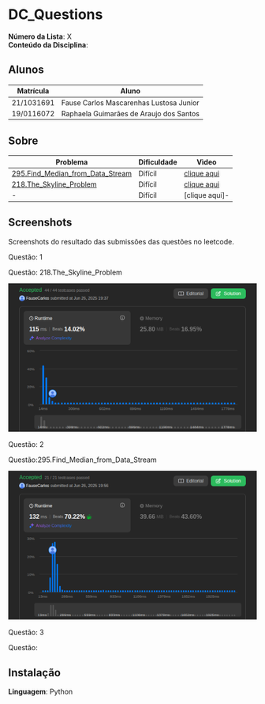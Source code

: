 # DC_Questions

**Número da Lista**: X<br>
**Conteúdo da Disciplina**: <br>

## Alunos
|Matrícula | Aluno |
| -- | -- |
| 21/1031691  |  Fause Carlos Mascarenhas Lustosa Junior |
| 19/0116072  |  Raphaela Guimarães de Araujo dos Santos |

## Sobre 

|Problema | Dificuldade |Vìdeo |
| -- | -- |-- |
| [295.Find_Median_from_Data_Stream](https://leetcode.com/problems/find-median-from-data-stream/description/) |  Difícil|[clique aqui]() |
| [218.The_Skyline_Problem](https://leetcode.com/problems/the-skyline-problem/submissions/1677719993/) |  Difícil|[clique aqui]() |
| - |  Difícil|[clique aqui]- |


## Screenshots
Screenshots do resultado das submissões das questões no leetcode.

Questão: 1


Questão: 218.The_Skyline_Problem
<div align="center">
    <img src="./218.The_Skyline_Problem/image.png" alt="The Skyline Problem Screenshot" width="600">
</div> 


Questão: 2


Questão:295.Find_Median_from_Data_Stream
<div align="center">
    <img src="./295.Find_Median_from_Data_Stream/image.png" alt="Find Median from Data Stream Screenshot" width="600">
</div>


Questão: 3


Questão: 

## Instalação 
**Linguagem**: Python<br>




